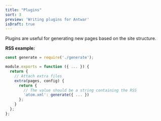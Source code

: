 ```yaml
---
title: "Plugins"
sort: 3
preview: 'Writing plugins for Antwar'
isDraft: true
---
```


Plugins are useful for generating new pages based on the site structure.

**RSS example:**

```javascript
const generate = require('./generate');

module.exports = function ({ ... }) {
  return {
    // Attach extra files
    extra(pages, config) {
      return {
        // The value should be a string containing the RSS
        'atom.xml': generate({ ... })
      };
    }
  };
};
```
